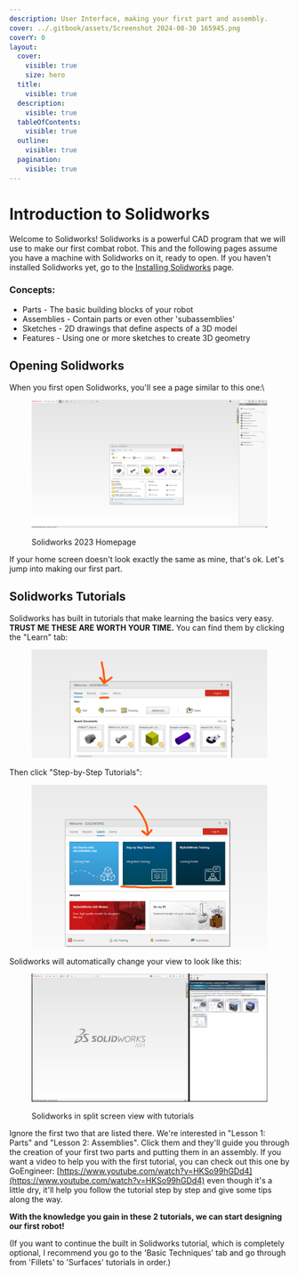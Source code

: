 ```yaml
---
description: User Interface, making your first part and assembly.
cover: ../.gitbook/assets/Screenshot 2024-08-30 165945.png
coverY: 0
layout:
  cover:
    visible: true
    size: hero
  title:
    visible: true
  description:
    visible: true
  tableOfContents:
    visible: true
  outline:
    visible: true
  pagination:
    visible: true
---
```


# Introduction to Solidworks

Welcome to Solidworks! Solidworks is a powerful CAD program that we will use to make our first combat robot. This and the following pages assume you have a machine with Solidworks on it, ready to open. If you haven't installed Solidworks yet, go to the [Installing Solidworks](installing-solidworks.md) page.&#x20;

### Concepts:

* Parts - The basic building blocks of your robot
* Assemblies - Contain parts or even other 'subassemblies'
* Sketches - 2D drawings that define aspects of a 3D model
* Features - Using one or more sketches to create 3D geometry

## Opening Solidworks

When you first open Solidworks, you'll see a page similar to this one:\


<figure><img src="../.gitbook/assets/image.png" alt=""><figcaption><p>Solidworks 2023 Homepage</p></figcaption></figure>

If your home screen doesn't look exactly the same as mine, that's ok. Let's jump into making our first part.



## Solidworks Tutorials

Solidworks has built in tutorials that make learning the basics very easy. **TRUST ME THESE ARE WORTH YOUR TIME.** You can find them by clicking the "Learn" tab:

<figure><img src="../.gitbook/assets/image (1).png" alt=""><figcaption></figcaption></figure>

Then click "Step-by-Step Tutorials":

<figure><img src="../.gitbook/assets/image (2).png" alt=""><figcaption></figcaption></figure>

Solidworks will automatically change your view to look like this:

<figure><img src="../.gitbook/assets/image (3).png" alt=""><figcaption><p>Solidworks in split screen view with tutorials</p></figcaption></figure>

Ignore the first two that are listed there. We're interested in "Lesson 1: Parts" and "Lesson 2: Assemblies". Click them and they'll guide you through the creation of your first two parts and putting them in an assembly. If you want a video to help you with the first tutorial, you can check out this one by GoEngineer: [https://www.youtube.com/watch?v=HKSo99hGDd4](https://www.youtube.com/watch?v=HKSo99hGDd4) even though it's a little dry, it'll help you follow the tutorial step by step and give some tips along the way.&#x20;



**With the knowledge you gain in these 2 tutorials, we can start designing our first robot!**



(If you want to continue the built in Solidworks tutorial, which is completely optional, I recommend you go to the 'Basic Techniques' tab and go through from 'Fillets' to 'Surfaces' tutorials in order.)
